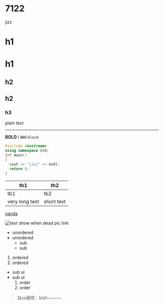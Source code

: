 # 7122
jizz


# h1
h1
===
## h2
h2
----
### h3
plain text

-----------
**BOLD**
*I*
~~del~~
`block`

```c++
#include <iostream>
using namespace std;
int main()
{
  cout << "jizz" << endl;
  return 0;
}
```

| th1 | th2 |
------|------
| tb1 | tb2 |
| very long text | short text|

[nanda](https://medium.com/@hsukuangcheng/%E7%95%A2%E6%A5%AD%E5%85%B8%E7%A6%AE%E6%89%80%E5%91%88%E7%8F%BE%E7%9A%84%E8%8B%A5%E5%B9%B2%E5%95%8F%E9%A1%8C-bd7bc706dc37)

![text show when dead pic link](https://imgur.com/a/HQbufWJ)

- unordered
- unordered
  - sub
  - sub
  
1. ordered
1. ordered
  - sub ul
  - sub ul
    1. order
    1. order
    
> 自sa聲明：blah~~~~~
